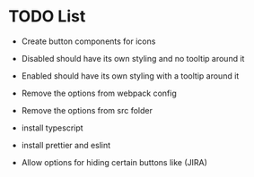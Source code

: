 # TODO List

- Create button components for icons
- Disabled should have its own styling and no tooltip around it
- Enabled should have its own styling with a tooltip around it

- Remove the options from webpack config
- Remove the options from src folder
- install typescript
- install prettier and eslint
- Allow options for hiding certain buttons like (JIRA)

